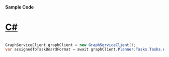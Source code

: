 #### Sample Code
# [C#](#tab/Csharp)

```C#

GraphServiceClient graphClient = new GraphServiceClient();
var assignedToTaskBoardFormat = await graphClient.Planner.Tasks.Tasks.AssignedToTaskBoardFormat.Request().GetAsync();

```